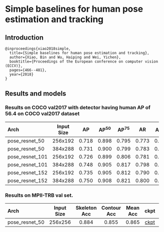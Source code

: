 # Simple baselines for human pose estimation and tracking

## Introduction
```
@inproceedings{xiao2018simple,
  title={Simple baselines for human pose estimation and tracking},
  author={Xiao, Bin and Wu, Haiping and Wei, Yichen},
  booktitle={Proceedings of the European conference on computer vision (ECCV)},
  pages={466--481},
  year={2018}
}
```

## Results and models

### Results on COCO val2017 with detector having human AP of 56.4 on COCO val2017 dataset

| Arch | Input Size | AP | AP<sup>50</sup> | AP<sup>75</sup> | AR | AR<sup>50</sup> | ckpt | log |
| :-------------- | :-----------: | :------: | :------: | :------: | :------: | :------: |:------: |:------: |
| pose_resnet_50  | 256x192 | 0.718 | 0.898 | 0.795 | 0.773 | 0.937 | [ckpt](https://openmmlab.oss-cn-hangzhou.aliyuncs.com/mmpose/top_down/resnet/res50_coco_256x192-ec54d7f3_20200709.pth) | [log](https://openmmlab.oss-cn-hangzhou.aliyuncs.com/mmpose/top_down/resnet/res50_coco_256x192_20200709.log.json) |
| pose_resnet_50  | 384x288 | 0.731 | 0.900 | 0.799 | 0.783 | 0.931 | [ckpt](https://openmmlab.oss-cn-hangzhou.aliyuncs.com/mmpose/top_down/resnet/res50_coco_384x288-e6f795e9_20200709.pth) | [log](https://openmmlab.oss-cn-hangzhou.aliyuncs.com/mmpose/top_down/resnet/res50_coco_384x288_20200709.log.json) |
| pose_resnet_101 | 256x192 | 0.726 | 0.899 | 0.806 | 0.781 | 0.939 | [ckpt](https://openmmlab.oss-cn-hangzhou.aliyuncs.com/mmpose/top_down/resnet/res101_coco_256x192-6e6babf0_20200708.pth) | [log](https://openmmlab.oss-cn-hangzhou.aliyuncs.com/mmpose/top_down/resnet/res101_coco_256x192_20200708.log.json) |
| pose_resnet_101 | 384x288 | 0.748 | 0.905 | 0.817 | 0.798 | 0.940 | [ckpt](https://openmmlab.oss-cn-hangzhou.aliyuncs.com/mmpose/top_down/resnet/res101_coco_384x288-8c71bdc9_20200709.pth) | [log](https://openmmlab.oss-cn-hangzhou.aliyuncs.com/mmpose/top_down/resnet/res101_coco_384x288_20200709.log.json) |
| pose_resnet_152 | 256x192 | 0.735 | 0.905 | 0.812 | 0.790 | 0.943 | [ckpt](https://openmmlab.oss-cn-hangzhou.aliyuncs.com/mmpose/top_down/resnet/res152_coco_256x192-f6e307c2_20200709.pth) | [log](https://openmmlab.oss-cn-hangzhou.aliyuncs.com/mmpose/top_down/resnet/res152_coco_256x192_20200709.log.json) |
| pose_resnet_152 | 384x288 | 0.750 | 0.908 | 0.821 | 0.800 | 0.942 | [ckpt](https://openmmlab.oss-cn-hangzhou.aliyuncs.com/mmpose/top_down/resnet/res152_coco_384x288-3860d4c9_20200709.pth) | [log](https://openmmlab.oss-cn-hangzhou.aliyuncs.com/mmpose/top_down/resnet/res152_coco_384x288_20200709.log.json) |

### Results on MPII-TRB val set.

| Arch | Input Size | Skeleton Acc   | Contour Acc   | Mean Acc | ckpt    | log     |
| :--- | :--------: | :------: | :------: |:------: |:------: |:------: |
| pose_resnet_50  | 256x256 | 0.884 | 0.855 | 0.865 | [ckpt](https://openmmlab.oss-cn-hangzhou.aliyuncs.com/mmpose/top_down/resnet/res50_trbmpi_256x256-f0305d2e_20200727.pth) | [log](https://openmmlab.oss-cn-hangzhou.aliyuncs.com/mmpose/top_down/resnet/res50_trbmpi_256x256_20200727.log.json) |